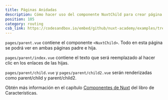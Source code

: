 ```yaml
---
title: Páginas Anidadas
description: Cómo hacer uso del componente NuxtChild para crear página padre y página hija.
position: 105
category: routing
csb_link: https://codesandbox.io/embed/github/nuxt-academy/examples/tree/master/routing/nested-pages?fontsize=14&hidenavigation=1&module=%2Fpages%2Fparent.vue&theme=dark&view=editor
---
```


<example-intro></example-intro>

`pages/parent.vue` contiene el componente `<NuxtChild>`. Todo en esta página se podrá ver en ambas páginas padre e hija.

`pages/parent/index.vue` contiene el texto que será reemplazado al hacer clic en los enlaces de las hijas.

`pages/parent/child.vue` y `pages/parent/child2.vue` serán renderizadas como parent/child y parent/child2.

<base-alert type="next">

Obtén más información en el capítulo [Componentes de Nuxt](/docs/2.x/features/nuxt-components#the-nuxtchild-component) del libro de Características.

</base-alert>

<code-sandbox :src="csb_link"></code-sandbox>
